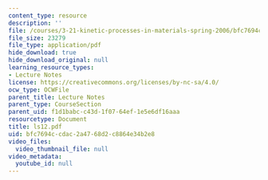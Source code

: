 ```yaml
---
content_type: resource
description: ''
file: /courses/3-21-kinetic-processes-in-materials-spring-2006/bfc7694ccdac2a4768d2c8864e34b2e8_ls12.pdf
file_size: 23279
file_type: application/pdf
hide_download: true
hide_download_original: null
learning_resource_types:
- Lecture Notes
license: https://creativecommons.org/licenses/by-nc-sa/4.0/
ocw_type: OCWFile
parent_title: Lecture Notes
parent_type: CourseSection
parent_uid: f1d1babc-c43d-1f07-64ef-1e5e6df16aaa
resourcetype: Document
title: ls12.pdf
uid: bfc7694c-cdac-2a47-68d2-c8864e34b2e8
video_files:
  video_thumbnail_file: null
video_metadata:
  youtube_id: null
---
```

